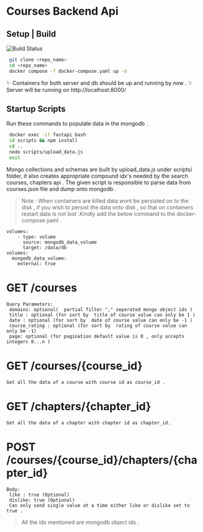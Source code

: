 # Courses Backend Api
## Setup | Build


![Build Status](https://travis-ci.org/joemccann/dillinger.svg?branch=master)

```sh
 git clone <repo_name>
 cd <repo_name>
 docker compose -f docker-compose.yaml up -d
```

 ✨ Containers for both server and db should be up and running by now . ✨
    Server will be running on http://localhost:8000/
## Startup Scripts 
Run these commands to populate data in the mongodb .
```sh
 docker exec -it fastapi bash
 cd scripts && npm install
 cd ..
 node scripts/upload_data.js
 exit
```
Mongo collections and schemas are built by upload_data.js under scripts/ folder, it also creates appropriate compound idx's needed by the search courses, chapters api .
The given script is responsible to parse data from courses.json file and dump onto mongodb .
> Note : When containers are killed data wont be persisted on to the disk , if you wish to persist the data onto disk , so that on containers restart data is not lost .Kindly add the below command to the docker-compose.yaml .
>
    volumes:
        - type: volume
          source: mongodb_data_volume
          target: /data/db
    volumes:
      mongodb_data_volume:
        external: true

# GET /courses
    Query Parameters:
     domains: optional(  partial filter "," seperated mongo object ids )
     title : optional (for sort by  title of course value can only be 1 )
     date : optional (for sort by  date of course value can only be -1 )
     course_rating : optional (for sort by  rating of course value can only be -1) 
     page: optional (for pagination default value is 0 , only accepts integers 0...n )
    
# GET /courses/{course_id}

    Get all the data of a course with course id as course_id . 
    
# GET /chapters/{chapter_id}

    Get all the data of a chapter with chapter id as chapter_id. 
    
# POST /courses/{course_id}/chapters/{chapter_id}

    Body: 
     like : true (Optional)
     dislike: true (Optional)
     Can only send single value at a time either like or dislike set to true .
     
> All the ids mentioned are mongodb object ids .
>
